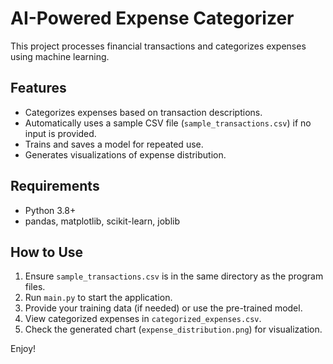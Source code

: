 # AI-Powered Expense Categorizer

This project processes financial transactions and categorizes expenses using machine learning.

## Features
- Categorizes expenses based on transaction descriptions.
- Automatically uses a sample CSV file (`sample_transactions.csv`) if no input is provided.
- Trains and saves a model for repeated use.
- Generates visualizations of expense distribution.

## Requirements
- Python 3.8+
- pandas, matplotlib, scikit-learn, joblib

## How to Use
1. Ensure `sample_transactions.csv` is in the same directory as the program files.
2. Run `main.py` to start the application.
3. Provide your training data (if needed) or use the pre-trained model.
4. View categorized expenses in `categorized_expenses.csv`.
5. Check the generated chart (`expense_distribution.png`) for visualization.

Enjoy!
